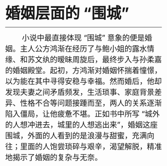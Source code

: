 <font size=7>**婚姻层面的 “围城”**</font>

---

<font size=5>&nbsp;&nbsp;&nbsp;&nbsp;&nbsp;&nbsp;&nbsp;&nbsp;小说中最直接体现 “围城” 意象的便是婚姻。主人公方鸿渐在经历了与鲍小姐的露水情缘、和苏文纨的暧昧周旋后，最终步入与孙柔嘉的婚姻殿堂。起初，方鸿渐对婚姻怀揣着憧憬，以为能在其中寻得安稳与幸福。然而婚后，他却发现夫妻之间矛盾频发，生活琐事、家庭背景差异、性格不合等问题接踵而至，两人的关系逐渐陷入僵局，让他疲惫不堪。正如书中所写 “城外的人想冲进去，城里的人想逃出来”，婚姻这座围城，外面的人看到的是浪漫与甜蜜，充满向往；里面的人饱尝琐碎与艰辛，渴望解脱，精准地揭示了婚姻的复杂与无奈。